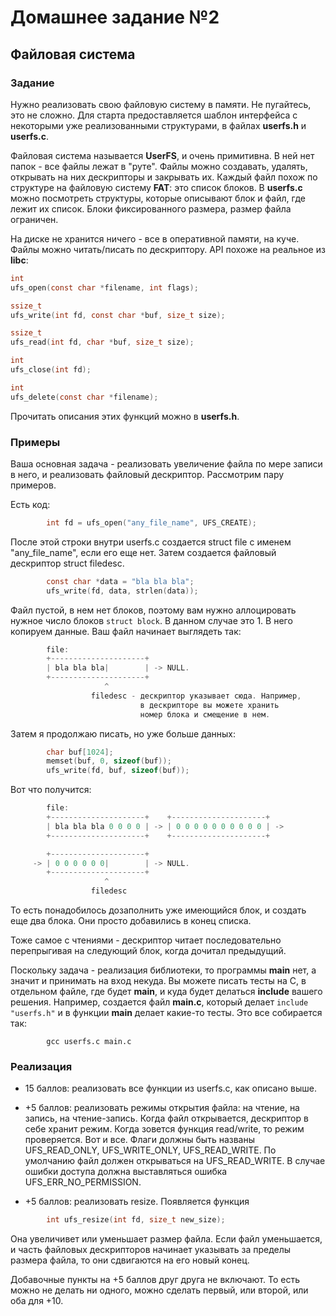 # Домашнее задание №2 
## Файловая система

### Задание
Нужно реализовать свою файловую систему в памяти. Не пугайтесь,
это не сложно. Для старта предоставляется шаблон интерфейса с
некоторыми уже реализованными структурами, в файлах __userfs.h__ и
__userfs.c__.

Файловая система называется __UserFS__, и очень примитивна. В ней нет
папок - все файлы лежат в "руте". Файлы можно создавать, удалять,
открывать на них дескрипторы и закрывать их. Каждый файл похож по
структуре на файловую систему __FAT__: это список блоков. В __userfs.c__
можно посмотреть структуры, которые описывают блок и файл, где
лежит их список. Блоки фиксированного размера, размер файла
ограничен.

На диске не хранится ничего - все в оперативной памяти, на куче.
Файлы можно читать/писать по дескриптору. API похоже на реальное
из __libc__:

```C
int
ufs_open(const char *filename, int flags);

ssize_t
ufs_write(int fd, const char *buf, size_t size);

ssize_t
ufs_read(int fd, char *buf, size_t size);

int
ufs_close(int fd);

int
ufs_delete(const char *filename);
```

Прочитать описания этих функций можно в __userfs.h__.

### Примеры
Ваша основная задача - реализовать увеличение файла по мере записи
в него, и реализовать файловый дескриптор. Рассмотрим пару
примеров.

Есть код:

```C
        int fd = ufs_open("any_file_name", UFS_CREATE);
```

После этой строки внутри userfs.c создается struct file с именем
"any_file_name", если его еще нет. Затем создается файловый
дескриптор struct filedesc.

```C
        const char *data = "bla bla bla";
        ufs_write(fd, data, strlen(data));
```

Файл пустой, в нем нет блоков, поэтому вам нужно аллоцировать
нужное число блоков `struct block`. В данном случае это 1. В него
копируем данные. Ваш файл начинает выглядеть так:

```C
        file:
        +---------------------+
        | bla bla bla|        | -> NULL.
        +---------------------+
                     ^
                  filedesc - дескриптор указывает сюда. Например,
                             в дескрипторе вы можете хранить
                             номер блока и смещение в нем.
```

Затем я продолжаю писать, но уже больше данных:

```C
        char buf[1024];
        memset(buf, 0, sizeof(buf));
        ufs_write(fd, buf, sizeof(buf));

```

Вот что получится:

```C
        file:
        +---------------------+    +---------------------+
        | bla bla bla 0 0 0 0 | -> | 0 0 0 0 0 0 0 0 0 0 | ->
        +---------------------+    +---------------------+

        +---------------------+
     -> | 0 0 0 0 0 0|        | -> NULL.
        +---------------------+
                     ^
                  filedesc
```

То есть понадобилось дозаполнить уже имеющийся блок, и создать еще
два блока. Они просто добавились в конец списка.

Тоже самое с чтениями - дескриптор читает последовательно
перепрыгивая на следующий блок, когда дочитал предыдущий.

Поскольку задача - реализация библиотеки, то программы __main__ нет,
а значит и принимать на вход некуда. Вы можете писать тесты на С,
в отдельном файле, где будет __main__, и куда будет делаться __include__
вашего решения. Например, создается файл __main.c__, который делает
`include "userfs.h"` и в функции __main__ делает какие-то тесты.
Это все собирается так:

```
        gcc userfs.c main.c
```

### Реализация

- 15 баллов: реализовать все функции из userfs.c, как описано
  выше.

- +5 баллов: реализовать режимы открытия файла: на чтение, на
  запись, на чтение-запись. Когда файл открывается, дескриптор в
  себе хранит режим. Когда зовется функция read/write, то режим
  проверяется. Вот и все. Флаги должны быть названы UFS_READ_ONLY,
  UFS_WRITE_ONLY, UFS_READ_WRITE. По умолчанию файл должен
  открываться на UFS_READ_WRITE. В случае ошибки доступа должна
  выставляться ошибка UFS_ERR_NO_PERMISSION.

- +5 баллов: реализовать resize. Появляется функция

```C
        int ufs_resize(int fd, size_t new_size);
```

  Она увеличивет или уменьшает размер файла. Если файл
  уменьшается, и часть файловых дескрипторов начинает указывать за
  пределы размера файла, то они сдвигаются на его новый конец.

Добавочные пункты на +5 баллов друг друга не включают. То есть
можно не делать ни одного, можно сделать первый, или второй, или
оба для +10.
